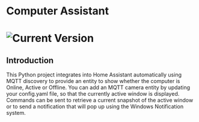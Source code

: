# Computer Assistant

# ![Current Version](https://img.shields.io/badge/version-0.1.0-green.svg)

## Introduction

This Python project integrates into Home Assistant automatically using MQTT discovery to provide an entity to show whether the computer is Online, Active or Offline.
You can add an MQTT camera entity by updating your config.yaml file, so that the currently active window is displayed.
Commands can be sent to retrieve a current snapshot of the active window or to send a notification that will pop up using the Windows Notification system.
